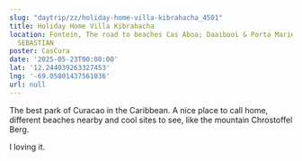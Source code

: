 ```yaml
---
slug: "daytrip/zz/holiday-home-villa-kibrahacha_4501"
title: Holiday Home Villa Kibrahacha
location: Fontein, The road to beaches Cas Aboa; Daaibooi & Porta Marie, Curacao,
  SEBASTIAN
poster: CasCura
date: '2025-05-23T00:00:00'
lat: '12.244039263327453'
lng: '-69.05801437561036'
url: null
---
```


The best park of Curacao in the Caribbean. A nice place to call home, different beaches nearby and cool sites to see, like the mountain Chrostoffel Berg.

I loving it.
